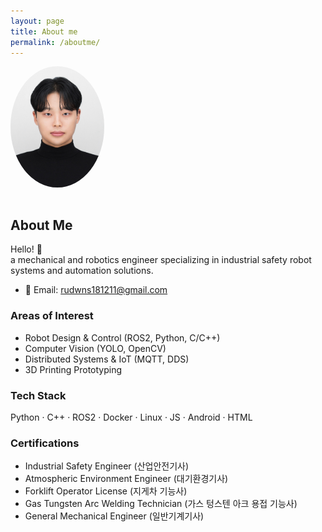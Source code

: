 ```yaml
---
layout: page
title: About me
permalink: /aboutme/
---
```


<img src="/assets/img/profile.JPEG" alt="Profile Photo" width="150px" style="border-radius: 50%; margin-bottom: 1rem;" />


## About Me

Hello! 👋  
a mechanical and robotics engineer specializing in industrial safety robot systems and automation solutions.

- 📧 Email: rudwns181211@gmail.com  

### Areas of Interest
- Robot Design & Control (ROS2, Python, C/C++)  
- Computer Vision (YOLO, OpenCV)  
- Distributed Systems & IoT (MQTT, DDS)  
- 3D Printing Prototyping  

### Tech Stack
Python · C++ · ROS2 · Docker · Linux · JS · Android · HTML

### Certifications
- Industrial Safety Engineer (산업안전기사)
- Atmospheric Environment Engineer (대기환경기사)
- Forklift Operator License (지게차 기능사)
- Gas Tungsten Arc Welding Technician (가스 텅스텐 아크 용접 기능사)
- General Mechanical Engineer (일반기계기사)